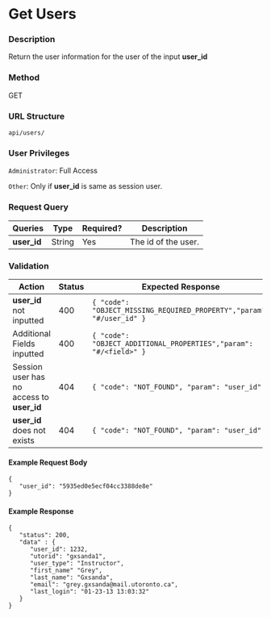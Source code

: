 Get Users
===
### Description
Return the user information for the user of the input **user_id**

### Method
GET

### URL Structure
`api/users/`

### User Privileges
`Administrator`: Full Access

`Other`: Only if **user_id** is same as session user.

### Request Query
| Queries        | Type   | Required? | Description           |
|----------------|--------|-----------|-----------------------|
| **user_id**    | String |     Yes   |  The id of the user.  |


### Validation
| Action                                    | Status | Expected Response                                                     |
|-------------------------------------------|--------|-----------------------------------------------------------------------|
| **user_id** not inputted                  | 400    | `{ "code": "OBJECT_MISSING_REQUIRED_PROPERTY","param": "#/user_id" }` |
| Additional Fields inputted                | 400    | `{ "code": "OBJECT_ADDITIONAL_PROPERTIES","param": "#/<field>" }`     |
| Session user has no access to **user_id** | 404    | `{ "code": "NOT_FOUND", "param": "user_id" }`                         |
| **user_id** does not exists               | 404    | `{ "code": "NOT_FOUND", "param": "user_id" }`                         |


#### Example Request Body
```
{
   "user_id": "5935ed0e5ecf04cc3388de8e"
}
```
#### Example Response
```
{
   "status": 200,
   "data" : {
      "user_id": 1232,
      "utorid": "gxsanda1",
      "user_type": "Instructor",
      "first_name" "Grey",
      "last_name": "Gxsanda",
      "email": "grey.gxsanda@mail.utoronto.ca",
      "last_login": "01-23-13 13:03:32"
   }
}
```
